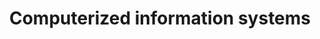 ---
title: Computerized information systems
longTitle: 'Computerized information systems'
tags:
- gccommon
usedFor:
- "[[Information systems]]"
---
